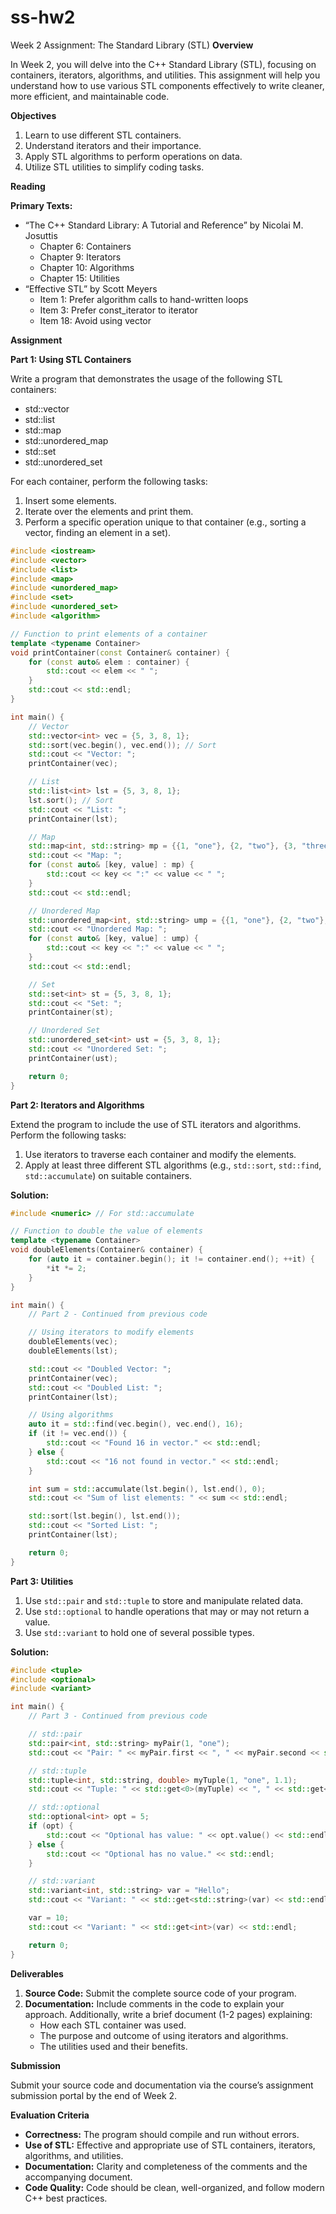 # ss-hw2
Week 2 Assignment: The Standard Library (STL)
**Overview**

In Week 2, you will delve into the C++ Standard Library (STL), focusing on containers, iterators, algorithms, and utilities. This assignment will help you understand how to use various STL components effectively to write cleaner, more efficient, and maintainable code.

**Objectives**

1. Learn to use different STL containers.
2. Understand iterators and their importance.
3. Apply STL algorithms to perform operations on data.
4. Utilize STL utilities to simplify coding tasks.

**Reading**

**Primary Texts:**

- “The C++ Standard Library: A Tutorial and Reference” by Nicolai M. Josuttis
    - Chapter 6: Containers
    - Chapter 9: Iterators
    - Chapter 10: Algorithms
    - Chapter 15: Utilities
- “Effective STL” by Scott Meyers
    - Item 1: Prefer algorithm calls to hand-written loops
    - Item 3: Prefer const_iterator to iterator
    - Item 18: Avoid using vector<bool>

**Assignment**

**Part 1: Using STL Containers**

Write a program that demonstrates the usage of the following STL containers:

- std::vector
- std::list
- std::map
- std::unordered_map
- std::set
- std::unordered_set

For each container, perform the following tasks:

1. Insert some elements.
2. Iterate over the elements and print them.
3. Perform a specific operation unique to that container (e.g., sorting a vector, finding an element in a set).

```cpp
#include <iostream>
#include <vector>
#include <list>
#include <map>
#include <unordered_map>
#include <set>
#include <unordered_set>
#include <algorithm>

// Function to print elements of a container
template <typename Container>
void printContainer(const Container& container) {
    for (const auto& elem : container) {
        std::cout << elem << " ";
    }
    std::cout << std::endl;
}

int main() {
    // Vector
    std::vector<int> vec = {5, 3, 8, 1};
    std::sort(vec.begin(), vec.end()); // Sort
    std::cout << "Vector: ";
    printContainer(vec);

    // List
    std::list<int> lst = {5, 3, 8, 1};
    lst.sort(); // Sort
    std::cout << "List: ";
    printContainer(lst);

    // Map
    std::map<int, std::string> mp = {{1, "one"}, {2, "two"}, {3, "three"}};
    std::cout << "Map: ";
    for (const auto& [key, value] : mp) {
        std::cout << key << ":" << value << " ";
    }
    std::cout << std::endl;

    // Unordered Map
    std::unordered_map<int, std::string> ump = {{1, "one"}, {2, "two"}, {3, "three"}};
    std::cout << "Unordered Map: ";
    for (const auto& [key, value] : ump) {
        std::cout << key << ":" << value << " ";
    }
    std::cout << std::endl;

    // Set
    std::set<int> st = {5, 3, 8, 1};
    std::cout << "Set: ";
    printContainer(st);

    // Unordered Set
    std::unordered_set<int> ust = {5, 3, 8, 1};
    std::cout << "Unordered Set: ";
    printContainer(ust);

    return 0;
}
```

**Part 2: Iterators and Algorithms**

Extend the program to include the use of STL iterators and algorithms. Perform the following tasks:

1. Use iterators to traverse each container and modify the elements.
2. Apply at least three different STL algorithms (e.g., `std::sort`, `std::find`, `std::accumulate`) on suitable containers.

**Solution:**

```cpp
#include <numeric> // For std::accumulate

// Function to double the value of elements
template <typename Container>
void doubleElements(Container& container) {
    for (auto it = container.begin(); it != container.end(); ++it) {
        *it *= 2;
    }
}

int main() {
    // Part 2 - Continued from previous code

    // Using iterators to modify elements
    doubleElements(vec);
    doubleElements(lst);

    std::cout << "Doubled Vector: ";
    printContainer(vec);
    std::cout << "Doubled List: ";
    printContainer(lst);

    // Using algorithms
    auto it = std::find(vec.begin(), vec.end(), 16);
    if (it != vec.end()) {
        std::cout << "Found 16 in vector." << std::endl;
    } else {
        std::cout << "16 not found in vector." << std::endl;
    }

    int sum = std::accumulate(lst.begin(), lst.end(), 0);
    std::cout << "Sum of list elements: " << sum << std::endl;

    std::sort(lst.begin(), lst.end());
    std::cout << "Sorted List: ";
    printContainer(lst);

    return 0;
}
```

**Part 3: Utilities**

1. Use `std::pair` and `std::tuple` to store and manipulate related data.
2. Use `std::optional` to handle operations that may or may not return a value.
3. Use `std::variant` to hold one of several possible types.

**Solution:**

```cpp
#include <tuple>
#include <optional>
#include <variant>

int main() {
    // Part 3 - Continued from previous code

    // std::pair
    std::pair<int, std::string> myPair(1, "one");
    std::cout << "Pair: " << myPair.first << ", " << myPair.second << std::endl;

    // std::tuple
    std::tuple<int, std::string, double> myTuple(1, "one", 1.1);
    std::cout << "Tuple: " << std::get<0>(myTuple) << ", " << std::get<1>(myTuple) << ", " << std::get<2>(myTuple) << std::endl;

    // std::optional
    std::optional<int> opt = 5;
    if (opt) {
        std::cout << "Optional has value: " << opt.value() << std::endl;
    } else {
        std::cout << "Optional has no value." << std::endl;
    }

    // std::variant
    std::variant<int, std::string> var = "Hello";
    std::cout << "Variant: " << std::get<std::string>(var) << std::endl;

    var = 10;
    std::cout << "Variant: " << std::get<int>(var) << std::endl;

    return 0;
}
```

**Deliverables**

1. **Source Code:** Submit the complete source code of your program.
2. **Documentation:** Include comments in the code to explain your approach. Additionally, write a brief document (1-2 pages) explaining:
    - How each STL container was used.
    - The purpose and outcome of using iterators and algorithms.
    - The utilities used and their benefits.

**Submission**

Submit your source code and documentation via the course’s assignment submission portal by the end of Week 2.

**Evaluation Criteria**

- **Correctness:** The program should compile and run without errors.
- **Use of STL:** Effective and appropriate use of STL containers, iterators, algorithms, and utilities.
- **Documentation:** Clarity and completeness of the comments and the accompanying document.
- **Code Quality:** Code should be clean, well-organized, and follow modern C++ best practices.